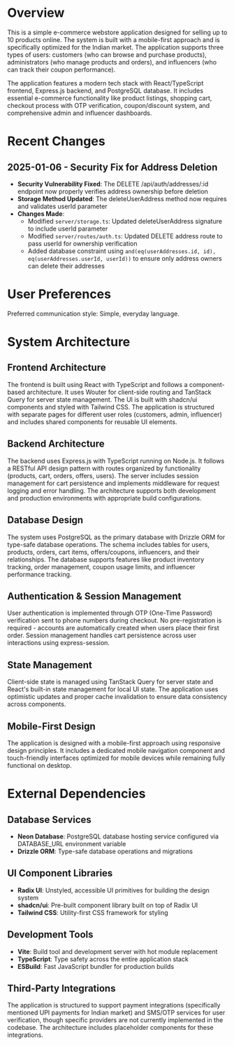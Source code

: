 # Overview

This is a simple e-commerce webstore application designed for selling up to 10 products online. The system is built with a mobile-first approach and is specifically optimized for the Indian market. The application supports three types of users: customers (who can browse and purchase products), administrators (who manage products and orders), and influencers (who can track their coupon performance).

The application features a modern tech stack with React/TypeScript frontend, Express.js backend, and PostgreSQL database. It includes essential e-commerce functionality like product listings, shopping cart, checkout process with OTP verification, coupon/discount system, and comprehensive admin and influencer dashboards.

# Recent Changes

## 2025-01-06 - Security Fix for Address Deletion
- **Security Vulnerability Fixed**: The DELETE /api/auth/addresses/:id endpoint now properly verifies address ownership before deletion
- **Storage Method Updated**: The deleteUserAddress method now requires and validates userId parameter
- **Changes Made**:
  - Modified `server/storage.ts`: Updated deleteUserAddress signature to include userId parameter
  - Modified `server/routes/auth.ts`: Updated DELETE address route to pass userId for ownership verification
  - Added database constraint using `and(eq(userAddresses.id, id), eq(userAddresses.userId, userId))` to ensure only address owners can delete their addresses

# User Preferences

Preferred communication style: Simple, everyday language.

# System Architecture

## Frontend Architecture
The frontend is built using React with TypeScript and follows a component-based architecture. It uses Wouter for client-side routing and TanStack Query for server state management. The UI is built with shadcn/ui components and styled with Tailwind CSS. The application is structured with separate pages for different user roles (customers, admin, influencer) and includes shared components for reusable UI elements.

## Backend Architecture
The backend uses Express.js with TypeScript running on Node.js. It follows a RESTful API design pattern with routes organized by functionality (products, cart, orders, offers, users). The server includes session management for cart persistence and implements middleware for request logging and error handling. The architecture supports both development and production environments with appropriate build configurations.

## Database Design
The system uses PostgreSQL as the primary database with Drizzle ORM for type-safe database operations. The schema includes tables for users, products, orders, cart items, offers/coupons, influencers, and their relationships. The database supports features like product inventory tracking, order management, coupon usage limits, and influencer performance tracking.

## Authentication & Session Management
User authentication is implemented through OTP (One-Time Password) verification sent to phone numbers during checkout. No pre-registration is required - accounts are automatically created when users place their first order. Session management handles cart persistence across user interactions using express-session.

## State Management
Client-side state is managed using TanStack Query for server state and React's built-in state management for local UI state. The application uses optimistic updates and proper cache invalidation to ensure data consistency across components.

## Mobile-First Design
The application is designed with a mobile-first approach using responsive design principles. It includes a dedicated mobile navigation component and touch-friendly interfaces optimized for mobile devices while remaining fully functional on desktop.

# External Dependencies

## Database Services
- **Neon Database**: PostgreSQL database hosting service configured via DATABASE_URL environment variable
- **Drizzle ORM**: Type-safe database operations and migrations

## UI Component Libraries
- **Radix UI**: Unstyled, accessible UI primitives for building the design system
- **shadcn/ui**: Pre-built component library built on top of Radix UI
- **Tailwind CSS**: Utility-first CSS framework for styling

## Development Tools
- **Vite**: Build tool and development server with hot module replacement
- **TypeScript**: Type safety across the entire application stack
- **ESBuild**: Fast JavaScript bundler for production builds

## Third-Party Integrations
The application is structured to support payment integrations (specifically mentioned UPI payments for Indian market) and SMS/OTP services for user verification, though specific providers are not currently implemented in the codebase. The architecture includes placeholder components for these integrations.